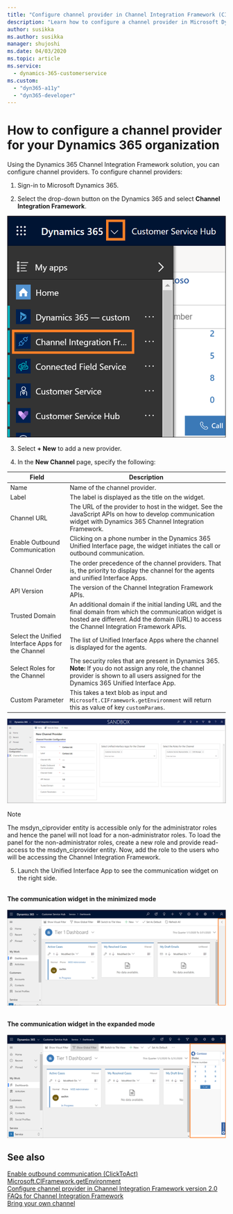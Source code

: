 ```yaml
---
title: "Configure channel provider in Channel Integration Framework (CIF) version 1.0 | Microsoft Docs"
description: "Learn how to configure a channel provider in Microsoft Dynamics 365 Channel Integration Framework (CIF) version 1.0."
author: susikka
ms.author: susikka
manager: shujoshi
ms.date: 04/03/2020
ms.topic: article
ms.service: 
  - dynamics-365-customerservice
ms.custom: 
  - "dyn365-a11y"
  - "dyn365-developer"
---
```


# How to configure a channel provider for your Dynamics 365 organization

Using the Dynamics 365 Channel Integration Framework solution, you can configure channel providers.
To configure channel providers:

1. Sign-in to Microsoft Dynamics 365.

2. Select the drop-down button on the Dynamics 365 and select **Channel Integration Framework**.

  ![Dynamics 365 drop-down button to find Channel Integration Framework](media/cif-app-navigation.png "Dynamics 365 drop-down button to find Channel Integration Framework")

3.	Select **+ New** to add a new provider.

4.	In the **New Channel** page, specify the following:

  | Field | Description |
  |-------|-------|
  |Name|Name of the channel provider.|
  |Label|The label is displayed as the title on the widget.|
  |Channel URL|The URL of the provider to host in the widget. See the JavaScript APIs on how to develop communication widget with Dynamics 365 Channel Integration Framework.|
  |Enable Outbound Communication|Clicking on a phone number in the Dynamics 365 Unified Interface page, the widget initiates the call or outbound communication.|
  |Channel Order|The order precedence of the channel providers. That is, the priority to display the channel for the agents and unified Interface Apps.|
  |API Version|The version of the Channel Integration Framework APIs.|
  |Trusted Domain| An additional domain if the initial landing URL and the final domain from which the communication widget is hosted are different. Add the domain (URL) to access the Channel Integration Framework APIs. |
  |Select the Unified Interface Apps for the Channel| The list of Unified Interface Apps where the channel is displayed for the agents. |
  |Select Roles for the Channel|The security roles that are present in Dynamics 365.<br>**Note:** If you do not assign any role, the channel provider is shown to all users assigned for the Dynamics 365 Unified Interface App.|
  |Custom Parameter|This takes a text blob as input and `Microsoft.CIFramework.getEnvironment` will return this as value of key `customParams`.|
  
  ![Channel provider configuration](media/channel-provider-configuration-v1.PNG "Channel provider configuration")

  > [!Note]
  > The msdyn_ciprovider entity is accessible only for the administrator roles and hence the panel will not load for a non-administrator roles. To load the panel for the non-administrator roles, create a new role and provide read-access to the msdyn_ciprovider entity. Now, add the role to the users who will be accessing the Channel Integration Framework.

5. Launch the Unified Interface App to see the communication widget on the right side.<br><br>

**The communication widget in the minimized mode**<br><br>
![communication widget in the minimized mode](media/widget-minimized-mode.PNG "communication widget in the minimized mode")
<br><br>

**The communication widget in the expanded mode**<br><br>
![communication widget in the expanded mode](media/widget-expanded-mode.PNG "communication widget in the expanded mode")

## See also

[Enable outbound communication (ClickToAct)](enable-outbound-communication-clicktoact.md)<br />
[Microsoft.CIFramework.getEnvironment](reference/microsoft-ciframework/getEnvironment.md)<br />
[Configure channel provider in Channel Integration Framework version 2.0](v2/configure-channel-provider-channel-integration-framework.md)<br />
[FAQs for Channel Integration Framework](faq-channel-integration-framework.md)<br />
[Bring your own channel](../../omnichannel/developer/how-to/bring-your-own-channel.md)